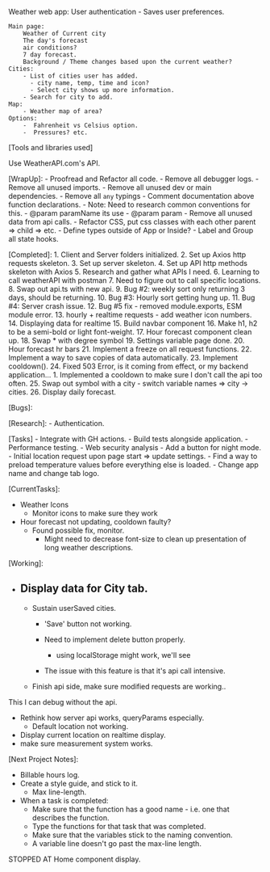Weather web app:
    User authentication
      - Saves user preferences.

    Main page:
        Weather of Current city
        The day's forecast
        air conditions?
        7 day forecast.
        Background / Theme changes based upon the current weather?
    Cities:
        - List of cities user has added.
          - city name, temp, time and icon?
          - Select city shows up more information.
        - Search for city to add.
    Map:
        - Weather map of area?
    Options:
        -  Fahrenheit vs Celsius option.
        -  Pressures? etc.

[Tools and libraries used]

Use WeatherAPI.com's API.

[WrapUp]:
    - Proofread and Refactor all code.
    - Remove all debugger logs.
    - Remove all unused imports.
    - Remove all unused dev or main dependencies.
    - Remove all `any` typings
    - Comment documentation above function declarations.
      - Note: Need to research common conventions for this.
      - @param paramName its use
      - @param param
    - Remove all unused data from api calls.
    - Refactor CSS, put css classes with each other parent => child => etc.
    - Define types outside of App or Inside?
    - Label and Group all state hooks.



[Completed]:
    1. Client and Server folders initialized.
    2. Set up Axios http requests skeleton.
    3. Set up server skeleton.
    4. Set up API http methods skeleton with Axios
    5. Research and gather what APIs I need.
    6. Learning to call weatherAPI with postman
    7. Need to figure out to call specific locations.
    8. Swap out api.ts with new api.
    9. Bug #2: weekly sort only returning 3 days, should be returning.
    10. Bug #3: Hourly sort getting hung up.
    11. Bug #4: Server crash issue.
    12. Bug #5 fix - removed module.exports, ESM module error.
    13. hourly + realtime requests - add weather icon numbers.
    14. Displaying data for realtime
    15. Build navbar component
    16. Make h1, h2 to be a semi-bold or light font-weight.
    17. Hour forecast component clean up.
    18. Swap * with degree symbol
    19. Settings variable page done.
    20. Hour forecast hr bars
    21. Implement a freeze on all request functions.
    22. Implement a way to save copies of data automatically.
    23. Implement cooldown().
    24. Fixed 503 Error, is it coming from effect, or my backend application...
      1. Implemented a cooldown to make sure I don't call the api too often.
    25. Swap out symbol with a city - switch variable names => city -> cities.
    26. Display daily forecast.



[Bugs]:

[Research]:
    - Authentication.

[Tasks]
    - Integrate with GH actions.
    - Build tests alongside application.
    - Performance testing.
    - Web security analysis
    - Add a button for night mode.
    - Initial location request upon page start => update settings.
    - Find a way to preload temperature values before everything else is loaded.
    - Change app name and change tab logo.


[CurrentTasks]:
- Weather Icons
  - Monitor icons to make sure they work
- Hour forecast not updating, cooldown faulty?
  - Found possible fix, monitor.
    - Might need to decrease font-size to clean up presentation of long weather descriptions.


[Working]:
- Display data for City tab.
  - 
  
  - Sustain userSaved cities.
    - 'Save' button not working.
  
    - Need to implement delete button properly.
      - using localStorage might work, we'll see
    - The issue with this feature is that it's api call intensive. 
  
  - Finish api side, make sure modified requests are working..




This I can debug without the api.
  - Rethink how server api works, queryParams especially.
    - Default location not working.
  - Display current location on realtime display.
  - make sure measurement system works.



[Next Project Notes]:
  - Billable hours log.
  - Create a style guide, and stick to it.
    - Max line-length.
  - When a task is completed:
    - Make sure that the function has a good name - i.e. one that describes the function.
    - Type the functions for that task that was completed.
    - Make sure that the variables stick to the naming convention.
    - A variable line doesn't go past the max-line length.



STOPPED AT Home component display.